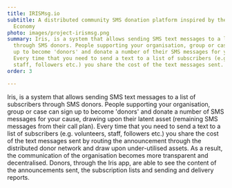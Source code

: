 ```yaml
---
title: IRISMsg.io
subtitle: A distributed community SMS donation platform inspired by the Solidarity
  Economy
photo: images/project-irismsg.png
summary: Iris, is a system that allows sending SMS text messages to a list of subscribers
  through SMS donors. People supporting your organisation, group or case can sign
  up to become 'donors' and donate a number of their SMS messages for your cause.
  Every time that you need to send a text to a list of subscribers (e.g. volunteers,
  staff, followers etc.) you share the cost of the text messages sent.
order: 3

---
```

Iris, is a system that allows sending SMS text messages to a list of subscribers through SMS donors. People supporting your organisation, group or case can sign up to become 'donors' and donate a number of SMS messages for your cause, drawing upon their latent asset (remaining SMS messages from their call plan). Every time that you need to send a text to a list of subscribers (e.g. volunteers, staff, followers etc.) you share the cost of the text messages sent by routing the announcement through the distributed donor network and draw upon under-utilised assets. As a result, the communication of the organisation becomes more transparent and decentralised. Donors, through the Iris app, are able to see the content of the announcements sent, the subscription lists and sending and delivery reports.